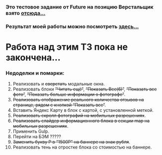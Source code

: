 
### Это тестовое задание от Future на позицию Верстальщик взято [отсюда...](https://github.com/fugr-ru/frontend-html-3)

### Результат моей работы можно посмотреть [здесь...](http://rinat-future-layout-test.surge.sh)

# Работа над этим ТЗ пока не закончена...

### Недоделки и помарки:
1. Реализовать и ~~сверстать~~ модальные окна.
1. Реализовать блоки ~~"Читать ещё"~~, ~~“Показать Все(6)”~~, ~~“Показать все фото”~~, ~~"Показать больше информации о фотографе"~~.
1. ~~Реализовать отображение реального количества отзывов на странице, рядом с кнопкой “Показать все”~~.
1. Вставить Яндекс Карту в блок с картой, с установленной меткой.
1. ~~Реализовать скролл фотографий на мобильных разрешениях~~.
1. ~~Реализовать слайдер информационного блока в секции map на мобильных разрешениях~~.
1. Применить Gulp.
1. Перейти на БЭМ ?????
1. ~~Заменить букву Р в "1500Р" на баннере на знак рубля~~.
1. Реализовать тень на отростке блока со стоимостью на баннере.